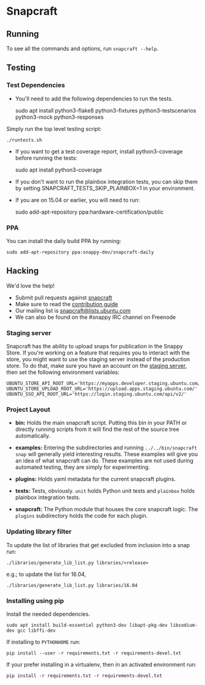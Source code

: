 # Snapcraft

## Running

To see all the commands and options, run `snapcraft --help`.

## Testing

### Test Dependencies

- You'll need to add the following dependencies to run the tests.

    sudo apt install python3-flake8 python3-fixtures python3-testscenarios python3-mock python3-responses

Simply run the top level testing script:

    ./runtests.sh

- If you want to get a test coverage report, install python3-coverage before running the tests:

    sudo apt install python3-coverage


- If you don't want to run the plainbox integration tests, you can skip them by setting SNAPCRAFT_TESTS_SKIP_PLAINBOX=1 in your environment.

- If you are on 15.04 or earlier, you will need to run:

    sudo add-apt-repository ppa:hardware-certification/public

### PPA

You can install the daily build PPA by running:

    sudo add-apt-repository ppa:snappy-dev/snapcraft-daily

## Hacking

We'd love the help!

- Submit pull requests against [snapcraft](https://github.com/snapcore/snapcraft/pulls)
- Make sure to read the [contribution guide](CONTRIBUTING.md)
- Our mailing list is snapcraft@lists.ubuntu.com
- We can also be found on the #snappy IRC channel on Freenode


### Staging server

Snapcraft has the ability to upload snaps for publication in the Snappy Store.
If you're working on a feature that requires you to interact with the store, you
might want to use the staging server instead of the production store. To do
that, make sure you have an account on the
[staging server](https://login.staging.ubuntu.com), then set the following
environment variables:

    UBUNTU_STORE_API_ROOT_URL='https://myapps.developer.staging.ubuntu.com/dev/api/'
    UBUNTU_STORE_UPLOAD_ROOT_URL='https://upload.apps.staging.ubuntu.com/'
    UBUNTU_SSO_API_ROOT_URL='https://login.staging.ubuntu.com/api/v2/'


### Project Layout

- **bin:** Holds the main snapcraft script. Putting this bin in your PATH or directly running scripts from it will find the rest of the source tree automatically.

- **examples:** Entering the subdirectories and running `../../bin/snapcraft snap` will generally yield interesting results. These examples will give you an idea of what snapcraft can do. These examples are not used during automated testing, they are simply for experimenting.

- **plugins:** Holds yaml metadata for the current snapcraft plugins.

- **tests:** Tests, obviously. `unit` holds Python unit tests and `plainbox` holds plainbox integration tests.

- **snapcraft:** The Python module that houses the core snapcraft logic. The `plugins` subdirectory holds the code for each plugin.

### Updating library filter

To update the list of libraries that get excluded from inclusion into a
snap run:

    ./libraries/generate_lib_list.py libraries/<release>

e.g.; to update the list for 16.04,

    ./libraries/generate_lib_list.py libraries/16.04

### Installing using pip

Install the needed dependencies.

    sudo apt install build-essential python3-dev libapt-pkg-dev libsodium-dev gcc libffi-dev

If installing to `PYTHONHOME` run:

    pip install --user -r requirements.txt -r requirements-devel.txt

If your prefer installing in a virtualenv, then in an activated environment run:

    pip install -r requirements.txt -r requirements-devel.txt

